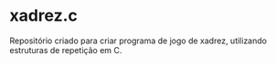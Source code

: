 # xadrez.c
Repositório criado para criar programa de jogo de xadrez, utilizando estruturas de repetição em C.
